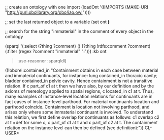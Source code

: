 ;; create an ontology with one import
(loadOnt '((IMPORTS (MAKE-URI "http://purl.obolibrary.org/obo/iao.owl"))))

;; set the last returned object to a variable
(set ont **)**

;; search for the string "immaterial" in the comment of every object in the ontology

(sparql '(:select (?thing ?comment) () (?thing !rdfs:comment ?comment)(:filter (regex ?comment "immaterial" "i"))) :kb ont
> :use-reasoner :sparqldl)

((!oborel:contained\_in "Containment obtains in each case between material and immaterial continuants, for instance: lung contained\_in thoracic cavity; bladder contained\_in pelvic cavity. Hence containment is not a transitive relation.    If c part\_of c1 at t then we have also, by our definition and by the axioms of mereology applied to spatial regions, c located\_in c1 at t. Thus, many examples of instance-level location relations for continuants are in fact cases of instance-level parthood. For material continuants location and parthood coincide. Containment is location not involving parthood, and arises only where some immaterial continuant is involved. To understand this relation, we first define overlap for continuants as follows:    c1 overlap c2 at t =def for some c, c part\_of c1 at t and c part\_of c2 at t. The containment relation on the instance level can then be defined (see definition):"))
CL-USER>